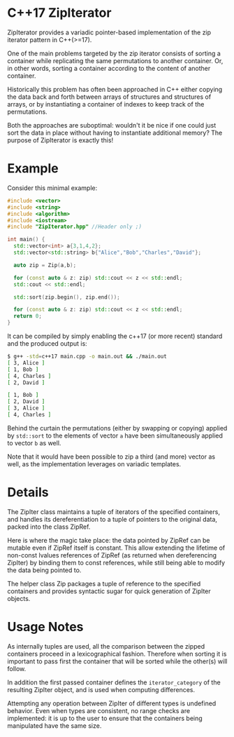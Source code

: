 # C++17 ZipIterator
ZipIterator provides a variadic pointer-based implementation of the zip iterator pattern in C++(>=17).

One of the main problems targeted by the zip iterator consists of sorting a container while replicating the same permutations to another container. Or, in other words, sorting a container according to the content of another container.

Historically this problem has often been approached in C++ either copying the data back and forth between arrays of structures and structures of arrays, or by instantiating a container of indexes to keep track of the permutations.

Both the approaches are suboptimal: wouldn't it be nice if one could just sort the data in place without having to instantiate additional memory? The purpose of ZipIterator is exactly this!

# Example
 Consider this minimal example:

```c++
#include <vector>
#include <string>
#include <algorithm>
#include <iostream>
#include "ZipIterator.hpp" //Header only ;)

int main() {
  std::vector<int> a{3,1,4,2};
  std::vector<std::string> b{"Alice","Bob","Charles","David"};

  auto zip = Zip(a,b);

  for (const auto & z: zip) std::cout << z << std::endl;
  std::cout << std::endl;

  std::sort(zip.begin(), zip.end());

  for (const auto & z: zip) std::cout << z << std::endl;
  return 0;
}
```
It can be compiled by simply enabling the c++17 (or more recent) standard and the produced output is:
```bash
$ g++ -std=c++17 main.cpp -o main.out && ./main.out
[ 3, Alice ]
[ 1, Bob ]
[ 4, Charles ]
[ 2, David ]

[ 1, Bob ]
[ 2, David ]
[ 3, Alice ]
[ 4, Charles ]
```
Behind the curtain the permutations (either by swapping or copying) applied by `std::sort` to the elements of vector `a` have been simultaneously applied to vector `b` as well.

Note that it would have been possible to zip a third (and more) vector as well, as the implementation leverages on variadic templates.

# Details

The ZipIter class maintains a tuple of iterators of the specified containers, and handles its dereferentiation to a tuple of pointers to the original data, packed into the class ZipRef.

Here is where the magic take place: the data pointed by ZipRef can be mutable even if ZipRef itself is constant. This allow extending the lifetime of non-const lvalues references of ZipRef (as returned when dereferencing ZipIter) by binding them to const references, while still being able to modify the data being pointed to.

The helper class Zip packages a tuple of reference to the specified containers and provides syntactic sugar for quick generation of ZipIter objects.

# Usage Notes

As internally tuples are used, all the comparison between the zipped containers proceed in a lexicographical fashion. Therefore when sorting it is important to pass first the container that will be sorted while the other(s) will follow.

In addition the first passed container defines the `iterator_category` of the resulting ZipIter object, and is used when computing differences.

Attempting any operation between ZipIter of different types is undefined behavior.
Even when types are consistent, no range checks are implemented: it is up to the user to ensure that the containers being manipulated have the same size.
